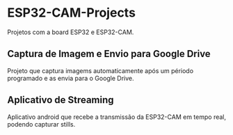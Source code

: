 # ESP32-CAM-Projects
Projetos com a board ESP32 e ESP32-CAM.

## Captura de Imagem e Envio para Google Drive
Projeto que captura imagems automaticamente após um périodo programado e as envia para o Google Drive.

## Aplicativo de Streaming
Aplicativo android que recebe a transmissão da ESP32-CAM em tempo real, podendo capturar stills.
